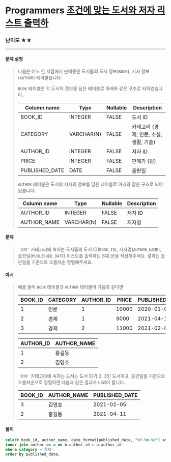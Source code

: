 # Programmers [조건에 맞는 도서와 저자 리스트 출력하](https://school.programmers.co.kr/learn/courses/30/lessons/144854)

### 난이도 ★★

---

#### 문제 설명

> 다음은 어느 한 서점에서 판매중인 도서들의 도서 정보(`BOOK`), 저자 정보(`AUTHOR`) 테이블입니다.
>
> `BOOK` 테이블은 각 도서의 정보를 담은 테이블로 아래와 같은 구조로 되어있습니다.
> 
> | Column name    | Type       | Nullable | Description                             |
> | -------------- | ---------- | -------- | --------------------------------------- |
> | BOOK_ID        | INTEGER    | FALSE    | 도서 ID                                 |
> | CATEGORY       | VARCHAR(N) | FALSE    | 카테고리 (경제, 인문, 소설, 생활, 기술) |
> | AUTHOR_ID      | INTEGER    | FALSE    | 저자 ID                                 |
>| PRICE          | INTEGER    | FALSE    | 판매가 (원)                             |
> | PUBLISHED_DATE | DATE       | FALSE    | 출판일                                  |
>
> `AUTHOR` 테이블은 도서의 저자의 정보를 담은 테이블로 아래와 같은 구조로 되어있습니다.
>
> | Column name | Type       | Nullable | Description |
> | ----------- | ---------- | -------- | ----------- |
> | AUTHOR_ID   | INTEGER    | FALSE    | 저자 ID     |
> | AUTHOR_NAME | VARCHAR(N) | FALSE    | 저자명      |

#### 문제

> `'경제'` 카테고리에 속하는 도서들의 도서 ID(`BOOK_ID`), 저자명(`AUTHOR_NAME`), 출판일(`PUBLISHED_DATE`) 리스트를 출력하는 SQL문을 작성해주세요.
> 결과는 출판일을 기준으로 오름차순 정렬해주세요.

#### 예시

>예를 들어 `BOOK` 테이블과 `AUTHOR` 테이블이 다음과 같다면
>
>| BOOK_ID | CATEGORY | AUTHOR_ID | PRICE | PUBLISHED_DATE |
>| ------- | -------- | --------- | ----- | -------------- |
>| 1       | 인문     | 1         | 10000 | 2020-01-01     |
>| 2       | 경제     | 1         | 9000  | 2021-04-11     |
>| 3       | 경제     | 2         | 11000 | 2021-02-05     |
>
>| AUTHOR_ID | AUTHOR_NAME |
>| --------- | ----------- |
>| 1         | 홍길동      |
>| 2         | 김영호      |
>
>`'경제'` 카테고리에 속하는 도서는 도서 ID가 2, 3인 도서이고, 출판일을 기준으로 오름차순으로 정렬하면 다음과 같은 결과가 나와야 합니다.
>
>| BOOK_ID | AUTHOR_NAME | PUBLISHED_DATE |
>| ------- | ----------- | -------------- |
>| 3       | 김영호      | 2021-02-05     |
>| 2       | 홍길동      | 2021-04-11     |

#### 풀이

```sql
select book_id, author_name, date_format(published_date, "%Y-%m-%d") as published_date from book as b
inner join author as a on b.author_id = a.author_id
where category ='경제'
order by published_date;
```


